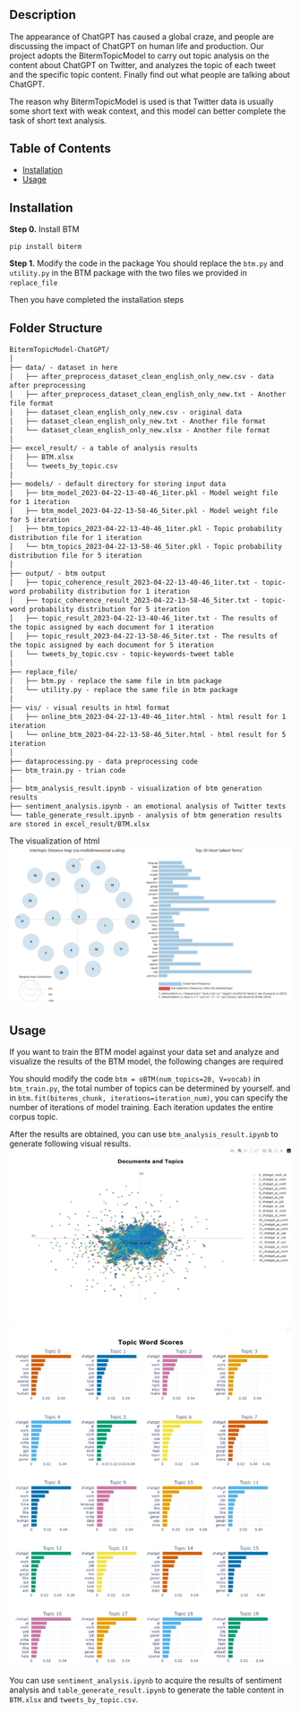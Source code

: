 # <BitermTopicModel-ChatGPTAnalysis>

## Description

The appearance of ChatGPT has caused a global craze, and people are discussing the impact of ChatGPT on human life and production. Our project adopts the BitermTopicModel to carry out topic analysis on the content about ChatGPT on Twitter, and analyzes the topic of each tweet and the specific topic content. Finally find out what people are talking about ChatGPT.

The reason why BitermTopicModel is used is that Twitter data is usually some short text with weak context, and this model can better complete the task of short text analysis.

## Table of Contents

- [Installation](#installation)
- [Usage](#usage)

## Installation

**Step 0.** Install BTM
```
pip install biterm
```

**Step 1.** Modify the code in the package
You should replace the `btm.py` and `utility.py` in the BTM package with the two files we provided in `replace_file`

Then you have completed the installation steps

## Folder Structure
```
BitermTopicModel-ChatGPT/
│
├── data/ - dataset in here
│   ├── after_preprocess_dataset_clean_english_only_new.csv - data after preprocessing
│   ├── after_preprocess_dataset_clean_english_only_new.txt - Another file format
│   ├── dataset_clean_english_only_new.csv - original data
│   ├── dataset_clean_english_only_new.txt - Another file format
│   └── dataset_clean_english_only_new.xlsx - Another file format
│
├── excel_result/ - a table of analysis results
│   ├── BTM.xlsx
│   └── tweets_by_topic.csv
│
├── models/ - default directory for storing input data
│   ├── btm_model_2023-04-22-13-40-46_1iter.pkl - Model weight file for 1 iteration 
│   ├── btm_model_2023-04-22-13-58-46_5iter.pkl - Model weight file for 5 iteration
│   ├── btm_topics_2023-04-22-13-40-46_1iter.pkl - Topic probability distribution file for 1 iteration
│   └── btm_topics_2023-04-22-13-58-46_5iter.pkl - Topic probability distribution file for 5 iteration
│
├── output/ - btm output
│   ├── topic_coherence_result_2023-04-22-13-40-46_1iter.txt - topic-word probability distribution for 1 iteration 
│   ├── topic_coherence_result_2023-04-22-13-58-46_5iter.txt - topic-word probability distribution for 5 iteration 
│   ├── topic_result_2023-04-22-13-40-46_1iter.txt - The results of the topic assigned by each document for 1 iteration
│   ├── topic_result_2023-04-22-13-58-46_5iter.txt - The results of the topic assigned by each document for 5 iteration
│   └── tweets_by_topic.csv - topic-keywords-tweet table
│
├── replace_file/
│   ├── btm.py - replace the same file in btm package
│   └── utility.py - replace the same file in btm package
│
├── vis/ - visual results in html format 
│   ├── online_btm_2023-04-22-13-40-46_1iter.html - html result for 1 iteration
│   └── online_btm_2023-04-22-13-58-46_5iter.html - html result for 5 iteration
│
├── dataprocessing.py - data preprocessing code
├── btm_train.py - trian code
│
├── btm_analysis_result.ipynb - visualization of btm generation results
├── sentiment_analysis.ipynb - an emotional analysis of Twitter texts
└── table_generate_result.ipynb - analysis of btm generation results are stored in excel_result/BTM.xlsx
```

The visualization of html
![Intertopic Distance Map](./vis/Intertopic%20Distance%20Map.png)


## Usage

If you want to train the BTM model against your data set and analyze and visualize the results of the BTM model, the following changes are required

You should modify the code `btm = oBTM(num_topics=20, V=vocab)` in `btm_train.py`, the total number of topics can be determined by yourself. and in `btm.fit(biterms_chunk, iterations=iteration_num)`, you can specify the number of iterations of model training. Each iteration updates the entire corpus topic.

After the results are obtained, you can use `btm_analysis_result.ipynb` to generate following visual results.
![Documents and Topics](./vis/Documents%20and%20Topics.png)
![Topic Word Scores](./vis/Topic%20Word%20Scores.png)

You can use `sentiment_analysis.ipynb` to acquire
 the results of sentiment analysis and `table_generate_result.ipynb` to generate the table content in `BTM.xlsx` and `tweets_by_topic.csv`.

